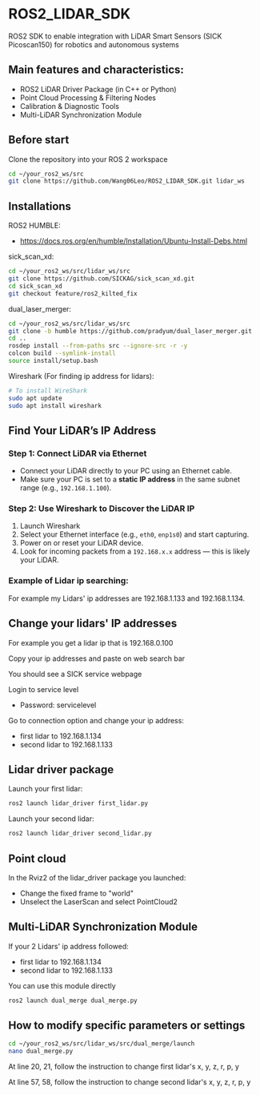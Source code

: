# ROS2_LIDAR_SDK
ROS2 SDK to enable integration with LiDAR Smart Sensors (SICK Picoscan150) for robotics and autonomous systems 

## Main features and characteristics:
- ROS2 LiDAR Driver Package (in C++ or Python)
- Point Cloud Processing & Filtering Nodes
- Calibration & Diagnostic Tools
- Multi-LiDAR Synchronization Module

## Before start
Clone the repository into your ROS 2 workspace
```bash
cd ~/your_ros2_ws/src
git clone https://github.com/Wang06Leo/ROS2_LIDAR_SDK.git lidar_ws
```

## Installations
ROS2 HUMBLE:
- https://docs.ros.org/en/humble/Installation/Ubuntu-Install-Debs.html

sick_scan_xd:
```bash
cd ~/your_ros2_ws/src/lidar_ws/src
git clone https://github.com/SICKAG/sick_scan_xd.git
cd sick_scan_xd
git checkout feature/ros2_kilted_fix
```

dual_laser_merger:
```bash
cd ~/your_ros2_ws/src/lidar_ws/src
git clone -b humble https://github.com/pradyum/dual_laser_merger.git
cd ..
rosdep install --from-paths src --ignore-src -r -y
colcon build --symlink-install
source install/setup.bash
```

Wireshark (For finding ip address for lidars):
```bash
# To install WireShark 
sudo apt update
sudo apt install wireshark
```

## Find Your LiDAR’s IP Address

### Step 1: Connect LiDAR via Ethernet

- Connect your LiDAR directly to your PC using an Ethernet cable.
- Make sure your PC is set to a **static IP address** in the same subnet range (e.g., `192.168.1.100`).

### Step 2: Use Wireshark to Discover the LiDAR IP

1. Launch Wireshark
2. Select your Ethernet interface (e.g., `eth0`, `enp1s0`) and start capturing.
3. Power on or reset your LiDAR device.
4. Look for incoming packets from a `192.168.x.x` address — this is likely your LiDAR.

### Example of Lidar ip searching:  

For example my Lidars' ip addresses are 192.168.1.133 and 192.168.1.134.


## Change your lidars' IP addresses

For example you get a lidar ip that is 192.168.0.100

Copy your ip addresses and paste on web search bar

You should see a SICK service webpage

Login to service level
- Password: servicelevel

Go to connection option and change your ip address:
- first lidar to 192.168.1.134 
- second lidar to 192.168.1.133

## Lidar driver package

Launch your first lidar:
```bash
ros2 launch lidar_driver first_lidar.py
```

Launch your second lidar:
```bash
ros2 launch lidar_driver second_lidar.py
```

## Point cloud

In the Rviz2 of the lidar_driver package you launched:

- Change the fixed frame to "world" 
- Unselect the LaserScan and select PointCloud2

## Multi-LiDAR Synchronization Module

If your 2 Lidars' ip address followed:
- first lidar to 192.168.1.134 
- second lidar to 192.168.1.133

You can use this module directly

```bash
ros2 launch dual_merge dual_merge.py
```

## How to modify specific parameters or settings

```bash
cd ~/your_ros2_ws/src/lidar_ws/src/dual_merge/launch
nano dual_merge.py
```

At line 20, 21, follow the instruction to change first lidar's x, y, z, r, p, y 

At line 57, 58, follow the instruction to change second lidar's x, y, z, r, p, y 


